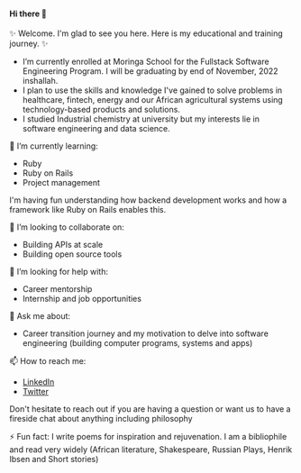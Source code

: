 #### Hi there 👋

✨ Welcome. I'm glad to see you here. Here is my educational and training journey. ✨ 

* I’m currently enrolled at Moringa School for the Fullstack Software Engineering Program. I will be graduating by end of November, 2022 inshallah. 
* I plan to use the skills and knowledge I've gained to solve problems in healthcare, fintech, energy and our African agricultural systems using technology-based products and solutions.
* I studied Industrial chemistry at university but my interests lie in software engineering and data science.

🌱 I’m currently learning:
* Ruby
* Ruby on Rails
* Project management

I'm having fun understanding how backend development works and how a framework like Ruby on Rails enables this.

👯 I’m looking to collaborate on:
* Building APIs at scale 
* Building open source tools 
 
🤔 I’m looking for help with:
* Career mentorship
* Internship and job opportunities 
 
💬 Ask me about:
* Career transition journey and my motivation to delve into software engineering (building computer programs, systems and apps) 
  
📫 How to reach me:
* [LinkedIn](https://www.linkedin.com/in/joshua-mwale-8a8a3557/)
* [Twitter](https://twitter.com/joshua_mwale)

Don't hesitate to reach out if you are having a question or want us to have a fireside chat about anything including philosophy

⚡ Fun fact: I write poems for inspiration and rejuvenation. I am a bibliophile and read very widely (African literature, Shakespeare, Russian Plays, Henrik Ibsen and Short stories)


